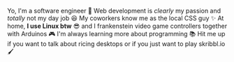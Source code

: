 Yo, I'm a software engineer 👋 Web development is *clearly* my passion and *totally* not my day job 😆 My coworkers know me as the local CSS guy ✨ At home, __I use Linux btw__ 😎 and I frankenstein video game controllers together with Arduinos 🎮 I'm always learning more about programming 📚 Hit me up if you want to talk about ricing desktops or if you just want to play skribbl.io 🖌️

<!-- [![Stephen's GitHub stats](https://github-readme-stats.vercel.app/api?username=sbarrack&include_all_commits=true&count_private=true&show_icons=true&custom_title=Stephen's%20GitHub%20stats&bg_color=1e1e2e&text_color=cdd6f4&icon_color=cba6f7&title_color=94e2d5)](https://github.com/anuraghazra/github-readme-stats) -->
<!-- [![Top Langs](https://github-readme-stats.vercel.app/api/top-langs/?username=anuraghazra&size_weight=0.5&count_weight=0.5&bg_color=1e1e2e&text_color=cdd6f4&icon_color=cba6f7&title_color=94e2d5&layout=compact&langs_count=10&hide=astro,go)](https://github.com/anuraghazra/github-readme-stats) -->
<!-- [![roadmap.sh](https://roadmap.sh/card/tall/678c183198c00f7117184271?variant=dark)](https://roadmap.sh) -->
